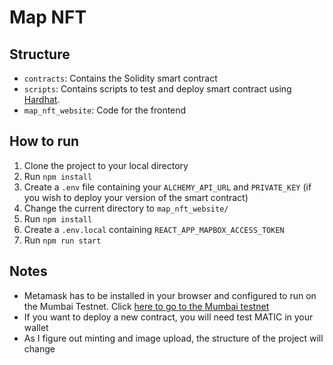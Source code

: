 # Map NFT

## Structure

- `contracts`: Contains the Solidity smart contract
- `scripts`: Contains scripts to test and deploy smart contract using [Hardhat](https://hardhat.org/).
- `map_nft_website`: Code for the frontend

## How to run

1. Clone the project to your local directory
2. Run `npm install`
3. Create a `.env` file containing your `ALCHEMY_API_URL` and `PRIVATE_KEY` (if you wish to deploy your version of the smart contract)
4. Change the current directory to `map_nft_website/`
5. Run `npm install`
6. Create a `.env.local` containing `REACT_APP_MAPBOX_ACCESS_TOKEN`
7. Run `npm run start`

## Notes

- Metamask has to be installed in your browser and configured to run on the Mumbai Testnet. Click [here to go to the Mumbai testnet](https://mumbai.polygonscan.com/)
- If you want to deploy a new contract, you will need test MATIC in your wallet
- As I figure out minting and image upload, the structure of the project will change
